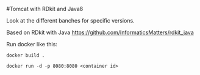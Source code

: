 #Tomcat with RDkit and Java8

Look at the different banches for specific versions.

Based on RDkit with Java https://github.com/InformaticsMatters/rdkit_java

Run docker like this:

`docker build .`

`docker run -d -p 8080:8080 <container id>`



